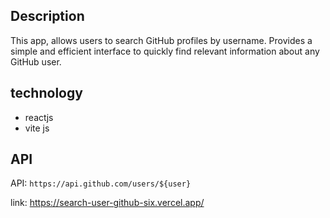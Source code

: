 ## Description

This app, allows users to search GitHub profiles by username. Provides a simple and efficient interface to quickly find relevant information about any GitHub user.

## technology

- reactjs
- vite js

## API 
API: `https://api.github.com/users/${user}`

link: https://search-user-github-six.vercel.app/
